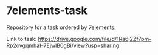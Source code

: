 # 7elements-task
Repository for a task ordered by 7elements.

Link to task: https://drive.google.com/file/d/1Ra6j2Zf7pm-Rp2ovgqmhaH7EjwlB0gBi/view?usp=sharing
